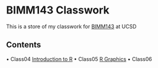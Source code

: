 # BIMM143 Classwork

This is a store of my classwork for [BIMM143](https://bioboot.github.io/bimm143_W19/) at UCSD

## Contents
• Class04 [Introduction to R]()
• Class05 [R Graphics](https://github.com/nluevit/bimm143/blob/master/class5/class5.R) 
• Class06 
